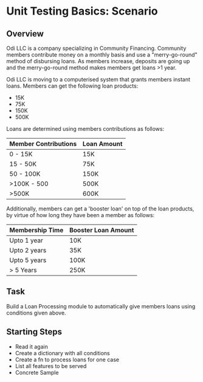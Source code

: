 # Unit Testing Basics: Scenario

## Overview

Odi LLC is a company specializing in Community Financing. Community members contribute money on a monthly basis and use a "merry-go-round" method of disbursing loans.
As members increase, deposits are going up and the merry-go-round method makes members get loans >1 year.

Odi LLC is moving to a computerised system that grants members instant loans. Members can get the following loan products:
- 15K
- 75K
- 150K
- 500K

Loans are determined using members contributions as follows:

| Member Contributions | Loan Amount |
|----------------------|-------------|
| 0 - 15K              | 15K         |
| 15 - 50K             | 75K         |
| 50 - 100K            | 150K        |
| >100K - 500          | 500K        |
| >500K				   | 600K        |

Additionally, members can get a 'booster loan' on top of the loan products, by virtue of how long they have been a member as follows:

| Membership Time | Booster Loan Amount |
|-----------------|---------------------|
| Upto 1 year     | 10K                 |
| Upto 2 years    | 35K                 |
| Upto 5 years    | 100K                |
| > 5 Years       | 250K                |

## Task

Build a Loan Processing module to automatically give members loans using conditions given above.

## Starting Steps

- Read it again
- Create a dictionary with all conditions
- Create a fn to process loans for one case
- List all features to be served
- Concrete Sample